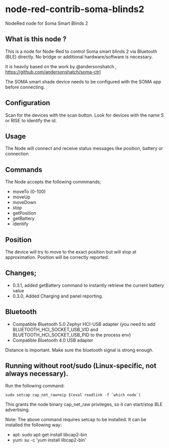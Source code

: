 # node-red-contrib-soma-blinds2
NodeRed node for Soma Smart Blinds 2

## What is this node ?

This is a node for Node-Red to control Soma smart blinds 2 via Bluetooth (BLE) directly. No bridge or additional hardware/software is necessary.

It is heavily based on the work by @andersonshatch , https://github.com/andersonshatch/soma-ctrl

The SOMA smart shade device needs to be configured with the SOMA app before connecting.

## Configuration

Scan for the devices with the scan button. Look for devices with the name S or RISE to identify the id.

## Usage

The Node will connect and receive status messages like position, battery or connection

## Commands

The Node accepts the following commmands;

- moveTo (0-100)
- moveUp
- moveDown
- stop
- getPosition
- getBattery
- identify

## Position 
The device will try to move to the exact position but will stop at approximation. Position will be correctly reported.

## Changes;
- 0.3.1, added getBattery command to instantly retrieve the current battery value
- 0.3.0, Added Charging and panel reporting.

## Bluetooth

- Compatible Bluetooth 5.0 Zephyr HCI-USB adapter (you need to add BLUETOOTH_HCI_SOCKET_USB_VID and BLUETOOTH_HCI_SOCKET_USB_PID to the process env)
- Compatible Bluetooth 4.0 USB adapter

Distance is important. Make sure the bluetooth signal is strong enough.

## Running without root/sudo (Linux-specific, not always necessary).

Run the following command:  
```
sudo setcap cap_net_raw+eip $(eval readlink -f `which node`)
```   
This grants the node binary cap_net_raw privileges, so it can start/stop BLE advertising.

Note: The above command requires setcap to be installed. It can be installed the following way:

- apt: sudo apt-get install libcap2-bin
- yum: su -c \'yum install libcap2-bin\'

